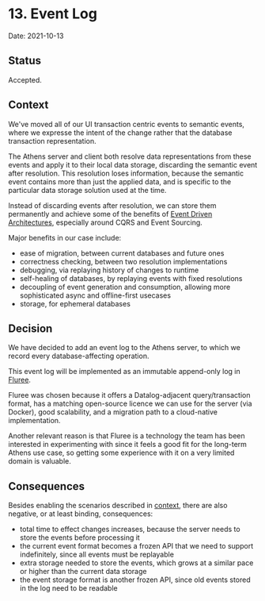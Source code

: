 # 13. Event Log

Date: 2021-10-13


## Status

Accepted.


## Context

We've moved all of our UI transaction centric events to semantic events, where we expresse the intent of the change rather that the database transaction representation.

The Athens server and client both resolve data representations from these events and apply it to their local data storage, discarding the semantic event after resolution. 
This resolution loses information, because the semantic event contains more than just the applied data, and is specific to the particular data storage solution used at the time. 

Instead of discarding events after resolution, we can store them permanently and achieve some of the benefits of [Event Driven Architectures](https://en.wikipedia.org/wiki/Event-driven_architecture), especially around CQRS and Event Sourcing.

Major benefits in our case include:

- ease of migration, between current databases and future ones
- correctness checking, between two resolution implementations
- debugging, via replaying history of changes to runtime
- self-healing of databases, by replaying events with fixed resolutions
- decoupling of event generation and consumption, allowing more sophisticated async and offline-first usecases
- storage, for ephemeral databases

## Decision

We have decided to add an event log to the Athens server, to which we record every database-affecting operation.

This event log will be implemented as an immutable append-only log in [Fluree](https://flur.ee/).

Fluree was chosen because it offers a Datalog-adjacent query/transaction format, has a matching open-source licence we can use for the server (via Docker), good scalability, and a migration path to a cloud-native implementation. 

Another relevant reason is that Fluree is a technology the team has been interested in experimenting with since it feels a good fit for the long-term Athens use case, so getting some experience with it on a very limited domain is valuable.


## Consequences

Besides enabling the scenarios described in [context](#context), there are also negative, or at least binding, consequences: 

- total time to effect changes increases, because the server needs to store the events before processing it
- the current event format becomes a frozen API that we need to support indefinitely, since all events must be replayable
- extra storage needed to store the events, which grows at a similar pace or higher than the current data storage
- the event storage format is another frozen API, since old events stored in the log need to be readable

